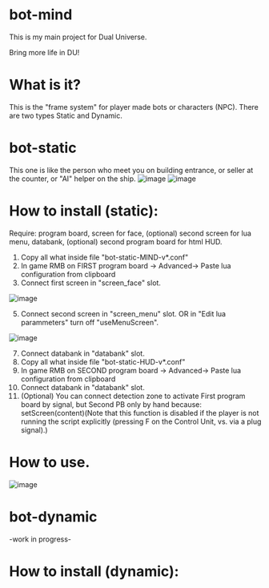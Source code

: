 # bot-mind

This is my main project for Dual Universe.

Bring more life in DU!

# What is it?
This is the "frame system" for player made bots or characters (NPC). There are two types Static and Dynamic.

# bot-static
This one is like the person who meet you on building entrance, or seller at the counter, or "AI" helper on the ship.
![image](https://user-images.githubusercontent.com/125310231/222529677-663aaec7-1787-43a2-bf7d-f4fb556eb225.png)
![image](https://user-images.githubusercontent.com/125310231/222532163-b5939fdb-a9f2-4ecd-b914-f59b48ce902c.png)

# How to install (static):
Require: program board, screen for face, (optional) second screen for lua menu, databank, (optional) second program board for html HUD.
1. Copy all what inside file "bot-static-MIND-v*.conf"
2. In game RMB on FIRST program board -> Advanced-> Paste lua configuration from clipboard
3. Connect first screen in "screen_face" slot.

![image](https://user-images.githubusercontent.com/125310231/222538628-3526e26a-9061-4d89-b03b-a16d06ea215a.png)

5. Connect second screen in "screen_menu" slot. OR in "Edit lua parammeters" turn off "useMenuScreen".

![image](https://user-images.githubusercontent.com/125310231/222540005-6da3a298-6f6f-4cf6-9fde-81f24ae28fcd.png)

7. Connect databank in "databank" slot.
8. Copy all what inside file "bot-static-HUD-v*.conf"
9. In game RMB on SECOND program board -> Advanced-> Paste lua configuration from clipboard
10. Connect databank in "databank" slot.
11. (Optional) You can connect detection zone to activate First program board by signal, but Second PB only by hand because: setScreen(content)(Note that this function is disabled if the player is not running the script explicitly (pressing F on the Control Unit, vs. via a plug signal).)

# How to use.

![image](https://user-images.githubusercontent.com/125310231/222546046-022dc10a-24f6-4eef-b7e3-4e683d809c70.png)

# bot-dynamic
-work in progress-
# How to install (dynamic):


